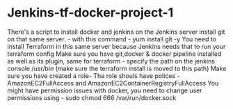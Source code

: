 # Jenkins-tf-docker-project-1

There's a script to install docker and jenkins on the Jenkins server
install git on that same server. - with this command - yum install git -y
You need to install Terraform in this same server because Jenkins needs that to run your terraform config
Make sure you have git,docker & docker pipeline installed as well as its plugin, same for terraform -
specify the path on the jenkins console /usr/bin (make sure the terraform install is moved to this path)
Make sure you have created a role- The role shouls have polices - AmazonEC2FullAccess and AmazonEC2ContainerRegistryFullAccess
You might have permission issues with docker, you need to change user permissions using - sudo chmod 666 /var/run/docker.sock

